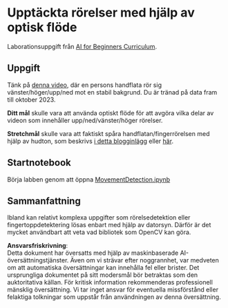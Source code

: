 # Upptäckta rörelser med hjälp av optisk flöde

Laborationsuppgift från [AI for Beginners Curriculum](https://aka.ms/ai-beginners).

## Uppgift

Tänk på [denna video](../../../../../../lessons/4-ComputerVision/06-IntroCV/lab/palm-movement.mp4), där en persons handflata rör sig vänster/höger/upp/ned mot en stabil bakgrund.
Du är tränad på data fram till oktober 2023.

**Ditt mål** skulle vara att använda optiskt flöde för att avgöra vilka delar av videon som innehåller upp/ned/vänster/höger rörelser.

**Stretchmål** skulle vara att faktiskt spåra handflatan/fingerrörelsen med hjälp av hudton, som beskrivs [i detta blogginlägg](https://dev.to/amarlearning/finger-detection-and-tracking-using-opencv-and-python-586m) eller [här](http://www.benmeline.com/finger-tracking-with-opencv-and-python/).

## Startnotebook

Börja labben genom att öppna [MovementDetection.ipynb](../../../../../../lessons/4-ComputerVision/06-IntroCV/lab/MovementDetection.ipynb)

## Sammanfattning

Ibland kan relativt komplexa uppgifter som rörelsedetektion eller fingertoppdetektering lösas enbart med hjälp av datorsyn. Därför är det mycket användbart att veta vad bibliotek som OpenCV kan göra.

**Ansvarsfriskrivning**:  
Detta dokument har översatts med hjälp av maskinbaserade AI-översättningstjänster. Även om vi strävar efter noggrannhet, var medveten om att automatiska översättningar kan innehålla fel eller brister. Det ursprungliga dokumentet på sitt modersmål bör betraktas som den auktoritativa källan. För kritisk information rekommenderas professionell mänsklig översättning. Vi tar inget ansvar för eventuella missförstånd eller felaktiga tolkningar som uppstår från användningen av denna översättning.